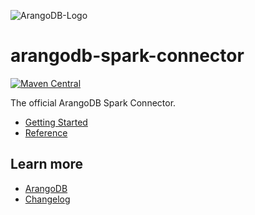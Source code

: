 ![ArangoDB-Logo](https://www.arangodb.com/docs/assets/arangodb_logo_2016_inverted.png)

# arangodb-spark-connector

[![Maven Central](https://maven-badges.herokuapp.com/maven-central/com.arangodb/arangodb-spark-connector_2.12/badge.svg)](https://maven-badges.herokuapp.com/maven-central/com.arangodb/arangodb-spark-connector_2.12)

The official ArangoDB Spark Connector.

- [Getting Started](https://www.arangodb.com/docs/stable/drivers/spark-connector-getting-started.html)
- [Reference](https://www.arangodb.com/docs/stable/drivers/spark-connector-reference.html)

## Learn more

- [ArangoDB](https://www.arangodb.com/)
- [Changelog](ChangeLog.md)
